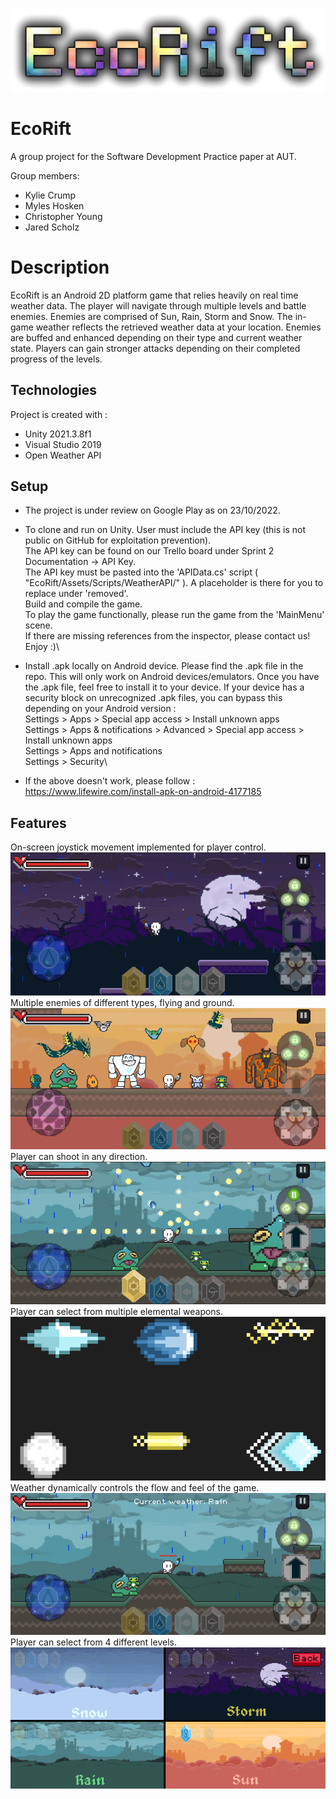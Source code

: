 ![EcoRiftLogo](Images/NewLogoTestSolo.png)

# EcoRift
 A group project for the Software Development Practice paper at AUT.

Group members:
- Kylie Crump
- Myles Hosken
- Christopher Young
- Jared Scholz

# Description
EcoRift is an Android 2D platform game that relies heavily on real time weather data. The player will navigate through multiple levels and battle enemies. Enemies are comprised of Sun, Rain, Storm and Snow. The in-game weather reflects the retrieved weather data at your location. Enemies are buffed and enhanced depending on their type and current weather state. Players can gain stronger attacks depending on their completed progress of the levels. 

## Technologies
Project is created with :
* Unity 2021.3.8f1
* Visual Studio 2019
* Open Weather API

## Setup
* The project is under review on Google Play as on 23/10/2022. 

* To clone and run on Unity. 
User must include the API key (this is not public on GitHub for exploitation prevention).\
The API key can be found on our Trello board under Sprint 2 Documentation -> API Key.\
The API key must be pasted into the 'APIData.cs' script ( "EcoRift/Assets/Scripts/WeatherAPI/" ). A placeholder is there for you to replace under 'removed'.\
Build and compile the game. \
To play the game functionally, please run the game from the 'MainMenu' scene.\
If there are missing references from the inspector, please contact us!\
Enjoy :)\



* Install .apk locally on Android device.
Please find the .apk file in the repo. This will only work on Android devices/emulators. Once you have the .apk file, feel free to install it to your device. If your device has a security block on unrecognized .apk files, you can bypass this depending on your Android version :\
Settings > Apps > Special app access > Install unknown apps\
Settings > Apps & notifications > Advanced > Special app access > Install unknown apps\
Settings > Apps and notifications\
Settings > Security\
* If the above doesn't work, please follow : https://www.lifewire.com/install-apk-on-android-4177185

## Features
On-screen joystick movement implemented for player control.\
![MovementDemo](Images/movement.png)\
Multiple enemies of different types, flying and ground.\
![Enemies](Images/enemies.png)\
Player can shoot in any direction.\
![Shooting](Images/shooting.png)\
Player can select from multiple elemental weapons.\
![Sunbullet](Images/weapons.png)\
Weather dynamically controls the flow and feel of the game.\
![Weather](Images/weather.png)\
Player can select from 4 different levels.\
![Levels](Images/levels.png)
